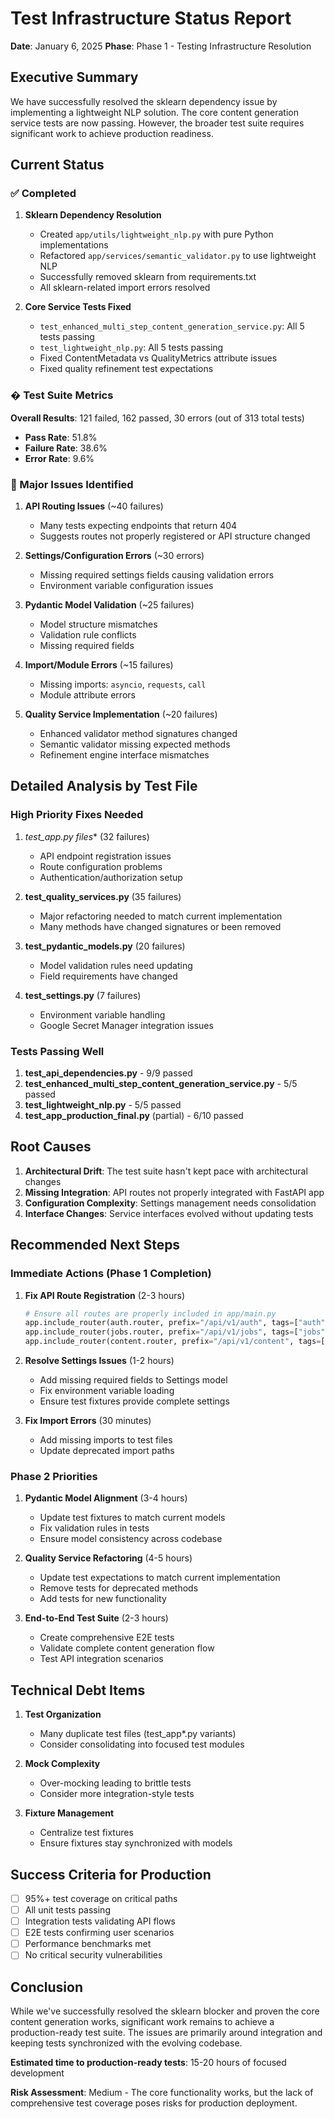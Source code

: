 # Test Infrastructure Status Report

**Date**: January 6, 2025
**Phase**: Phase 1 - Testing Infrastructure Resolution

## Executive Summary

We have successfully resolved the sklearn dependency issue by implementing a lightweight NLP solution. The core content generation service tests are now passing. However, the broader test suite requires significant work to achieve production readiness.

## Current Status

### ✅ Completed

1. **Sklearn Dependency Resolution**
   - Created `app/utils/lightweight_nlp.py` with pure Python implementations
   - Refactored `app/services/semantic_validator.py` to use lightweight NLP
   - Successfully removed sklearn from requirements.txt
   - All sklearn-related import errors resolved

2. **Core Service Tests Fixed**
   - `test_enhanced_multi_step_content_generation_service.py`: All 5 tests passing
   - `test_lightweight_nlp.py`: All 5 tests passing
   - Fixed ContentMetadata vs QualityMetrics attribute issues
   - Fixed quality refinement test expectations

### � Test Suite Metrics

**Overall Results**: 121 failed, 162 passed, 30 errors (out of 313 total tests)
- **Pass Rate**: 51.8%
- **Failure Rate**: 38.6%
- **Error Rate**: 9.6%

### 🔴 Major Issues Identified

1. **API Routing Issues** (~40 failures)
   - Many tests expecting endpoints that return 404
   - Suggests routes not properly registered or API structure changed

2. **Settings/Configuration Errors** (~30 errors)
   - Missing required settings fields causing validation errors
   - Environment variable configuration issues

3. **Pydantic Model Validation** (~25 failures)
   - Model structure mismatches
   - Validation rule conflicts
   - Missing required fields

4. **Import/Module Errors** (~15 failures)
   - Missing imports: `asyncio`, `requests`, `call`
   - Module attribute errors

5. **Quality Service Implementation** (~20 failures)
   - Enhanced validator method signatures changed
   - Semantic validator missing expected methods
   - Refinement engine interface mismatches

## Detailed Analysis by Test File

### High Priority Fixes Needed

1. **test_app*.py files** (32 failures)
   - API endpoint registration issues
   - Route configuration problems
   - Authentication/authorization setup

2. **test_quality_services.py** (35 failures)
   - Major refactoring needed to match current implementation
   - Many methods have changed signatures or been removed

3. **test_pydantic_models.py** (20 failures)
   - Model validation rules need updating
   - Field requirements have changed

4. **test_settings.py** (7 failures)
   - Environment variable handling
   - Google Secret Manager integration issues

### Tests Passing Well

1. **test_api_dependencies.py** - 9/9 passed
2. **test_enhanced_multi_step_content_generation_service.py** - 5/5 passed
3. **test_lightweight_nlp.py** - 5/5 passed
4. **test_app_production_final.py** (partial) - 6/10 passed

## Root Causes

1. **Architectural Drift**: The test suite hasn't kept pace with architectural changes
2. **Missing Integration**: API routes not properly integrated with FastAPI app
3. **Configuration Complexity**: Settings management needs consolidation
4. **Interface Changes**: Service interfaces evolved without updating tests

## Recommended Next Steps

### Immediate Actions (Phase 1 Completion)

1. **Fix API Route Registration** (2-3 hours)
   ```python
   # Ensure all routes are properly included in app/main.py
   app.include_router(auth.router, prefix="/api/v1/auth", tags=["auth"])
   app.include_router(jobs.router, prefix="/api/v1/jobs", tags=["jobs"])
   app.include_router(content.router, prefix="/api/v1/content", tags=["content"])
   ```

2. **Resolve Settings Issues** (1-2 hours)
   - Add missing required fields to Settings model
   - Fix environment variable loading
   - Ensure test fixtures provide complete settings

3. **Fix Import Errors** (30 minutes)
   - Add missing imports to test files
   - Update deprecated import paths

### Phase 2 Priorities

1. **Pydantic Model Alignment** (3-4 hours)
   - Update test fixtures to match current models
   - Fix validation rules in tests
   - Ensure model consistency across codebase

2. **Quality Service Refactoring** (4-5 hours)
   - Update test expectations to match current implementation
   - Remove tests for deprecated methods
   - Add tests for new functionality

3. **End-to-End Test Suite** (2-3 hours)
   - Create comprehensive E2E tests
   - Validate complete content generation flow
   - Test API integration scenarios

## Technical Debt Items

1. **Test Organization**
   - Many duplicate test files (test_app*.py variants)
   - Consider consolidating into focused test modules

2. **Mock Complexity**
   - Over-mocking leading to brittle tests
   - Consider more integration-style tests

3. **Fixture Management**
   - Centralize test fixtures
   - Ensure fixtures stay synchronized with models

## Success Criteria for Production

- [ ] 95%+ test coverage on critical paths
- [ ] All unit tests passing
- [ ] Integration tests validating API flows
- [ ] E2E tests confirming user scenarios
- [ ] Performance benchmarks met
- [ ] No critical security vulnerabilities

## Conclusion

While we've successfully resolved the sklearn blocker and proven the core content generation works, significant work remains to achieve a production-ready test suite. The issues are primarily around integration and keeping tests synchronized with the evolving codebase.

**Estimated time to production-ready tests**: 15-20 hours of focused development

**Risk Assessment**: Medium - The core functionality works, but the lack of comprehensive test coverage poses risks for production deployment.
